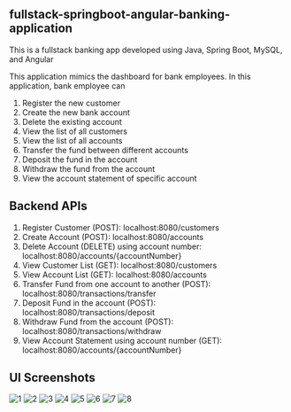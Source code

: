 fullstack-springboot-angular-banking-application
------------------------------------------------
This is a fullstack banking app developed using Java, Spring Boot, MySQL, and Angular

This application mimics the dashboard for bank employees. In this application, bank employee can
1. Register the new customer
2. Create the new bank account 
3. Delete the existing account
4. View the list of all customers
5. View the list of all accounts
6. Transfer the fund between different accounts
7. Deposit the fund in the account
8. Withdraw the fund from the account
9. View the account statement of specific account

Backend APIs
------------
1. Register Customer (POST): localhost:8080/customers
2. Create Account (POST): localhost:8080/accounts
3. Delete Account (DELETE) using account number: localhost:8080/accounts/{accountNumber}
4. View Customer List (GET): localhost:8080/customers
5. View Account List (GET): localhost:8080/accounts
6. Transfer Fund from one account to another (POST): localhost:8080/transactions/transfer
7. Deposit Fund in the account (POST): localhost:8080/transactions/deposit
8. Withdraw Fund from the account (POST): localhost:8080/transactions/withdraw
9. View Account Statement using account number (GET): localhost:8080/accounts/{accountNumber}

UI Screenshots
--------------

![1](https://user-images.githubusercontent.com/107140001/235326551-c2170095-e5ff-4898-8113-c50dbb16c994.png)
![2](https://user-images.githubusercontent.com/107140001/235326552-71981f22-c09e-4895-9e15-40d5500a038b.png)
![3](https://user-images.githubusercontent.com/107140001/235326554-3cf1f864-495c-4f9e-9ebc-da8aabe64c87.png)
![4](https://user-images.githubusercontent.com/107140001/235326557-e8344bfb-f304-4fd5-8b1e-bb180d310549.png)
![5](https://user-images.githubusercontent.com/107140001/235326558-390da964-f3db-4809-a13f-c3e20a36bcc4.png)
![6](https://user-images.githubusercontent.com/107140001/235326559-5b5e218e-4010-43bf-af90-911292372e4f.png)
![7](https://user-images.githubusercontent.com/107140001/235326561-4db0ce34-8d82-4be5-ab72-5025b296dfa8.png)
![8](https://user-images.githubusercontent.com/107140001/235326562-241d88a9-91e1-4a9b-914b-e561769af968.png)
